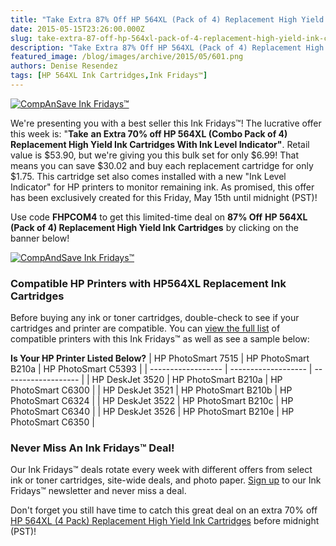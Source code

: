 ```yaml
---
title: "Take Extra 87% Off HP 564XL (Pack of 4) Replacement High Yield Ink Cartridges - Ink Fridays™"
date: 2015-05-15T23:26:00.000Z
slug: take-extra-87-off-hp-564xl-pack-of-4-replacement-high-yield-ink-cartridges-ink-fridays
description: "Take Extra 87% Off HP 564XL (Pack of 4) Replacement High Yield Ink Cartridges - Ink Fridays™"
featured_image: /blog/images/archive/2015/05/601.png
authors: Denise Resendez
tags: [HP 564XL Ink Cartridges,Ink Fridays™]
---
```


[![CompAnSave Ink Fridays™](/blog/images/ink-fridays-87off.png "ake Extra 87% Off HP 564XL (Pack of 4) Replacement High Yield Ink Cartridges - Ink Fridays™")](https://www.compandsave.com/ink-fridays)

We're presenting you with a best seller this Ink Fridays™! The lucrative offer this week is: "**Take** **an Extra 70% off HP 564XL (Combo Pack of 4) Replacement High Yield Ink Cartridges With Ink Level Indicator"**. Retail value is $53.90, but we're giving you this bulk set for only $6.99! That means you can save $30.02 and buy each replacement cartridge for only $1.75\. This cartridge set also comes installed with a new "Ink Level Indicator" for HP printers to monitor remaining ink. As promised, this offer has been exclusively created for this Friday, May 15th until midnight (PST)! 

Use code **FHPCOM4** to get this limited-time deal on **87% Off** **HP 564XL (Pack of 4) Replacement High Yield Ink Cartridges** by clicking on the banner below!

[![CompAndSave Ink Fridays™](/blog/images/extra-87off.jpg "Save now with CompAndSave Ink Fridays™")](/blog/images/extra-87off.jpg)

  
### Compatible HP Printers with HP564XL Replacement Ink Cartridges 

Before buying any ink or toner cartridges, double-check to see if your cartridges and printer are compatible. You can [view the full list](https://www.compandsave.com/hp/564xl-ink-cartridges/564xl-4-combo) of compatible printers with this Ink Fridays™ as well as see a sample below:

__**Is Your HP Printer Listed Below?**__
| HP PhotoSmart 7515 | HP PhotoSmart B210a | HP PhotoSmart C5393 |
| ------------------ | ------------------- | ------------------- |
| HP DeskJet 3520    | HP PhotoSmart B210a | HP PhotoSmart C6300 |
| HP DeskJet 3521    | HP PhotoSmart B210b | HP PhotoSmart C6324 |
| HP DeskJet 3522    | HP PhotoSmart B210c | HP PhotoSmart C6340 |
| HP DeskJet 3526    | HP PhotoSmart B210e | HP PhotoSmart C6350 |

### Never Miss An Ink Fridays™ Deal!

Our Ink Fridays™ deals rotate every week with different offers from select ink or toner cartridges, site-wide deals, and photo paper. [Sign up](https://www.compandsave.com/ink-fridays) to our Ink Fridays™ newsletter and never miss a deal.

Don't forget you still have time to catch this great deal on an extra 70% off [HP 564XL (4 Pack) Replacement High Yield Ink Cartridges](https://www.compandsave.com/ink-fridays) before midnight (PST)!  
  